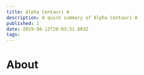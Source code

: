```yaml
---
title: Alpha Centauri A
description: A quick summary of Alpha Centauri A
published: 1
date: 2019-08-12T20:03:51.603Z
tags: 
---
```


# About